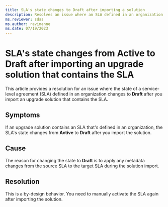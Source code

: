 ```yaml
---
title: SLA's state changes to Draft after importing a solution
description: Resolves an issue where an SLA defined in an organization goes into a draft state after you import an upgrade solution containing the SLA.
ms.reviewer: sdas
ms.author: ravimanne
ms.date: 07/19/2023
---
```

# SLA's state changes from Active to Draft after importing an upgrade solution that contains the SLA

This article provides a resolution for an issue where the state of a service-level agreement (SLA) defined in an organization changes to **Draft** after you import an upgrade solution that contains the SLA.

## Symptoms

If an upgrade solution contains an SLA that's defined in an organization, the SLA's state changes from **Active** to **Draft** after you import the solution.

## Cause

The reason for changing the state to **Draft** is to apply any metadata changes from the source SLA to the target SLA during the solution import.

## Resolution

This is a by-design behavior. You need to manually activate the SLA again after importing the solution.
